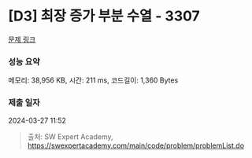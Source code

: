 # [D3] 최장 증가 부분 수열 - 3307 

[문제 링크](https://swexpertacademy.com/main/code/problem/problemDetail.do?contestProbId=AWBOKg-a6l0DFAWr) 

### 성능 요약

메모리: 38,956 KB, 시간: 211 ms, 코드길이: 1,360 Bytes

### 제출 일자

2024-03-27 11:52



> 출처: SW Expert Academy, https://swexpertacademy.com/main/code/problem/problemList.do